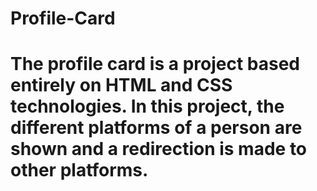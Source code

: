 # Profile-Card
# The profile card is a project based entirely on HTML and CSS technologies. In this project, the different platforms of a person are shown and a redirection is made to other platforms.
